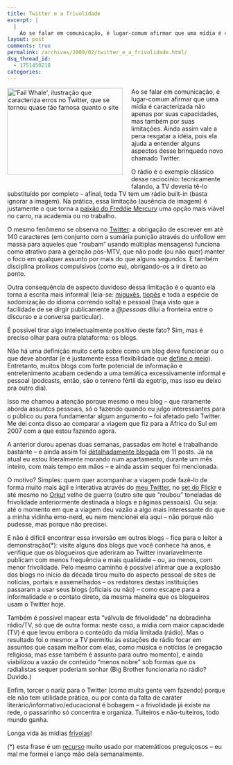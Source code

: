 ```yaml
---
title: Twitter e a frivolidade
excerpt: |
  |
    Ao se falar em comunicação, é lugar-comum afirmar que uma mídia é caracterizada não apenas por suas capacidades, mas também por suas limitações. Ainda assim vale a pena resgatar a idéia, pois ela ajuda a entender alguns aspectos desse brinquedo...
layout: post
comments: true
permalink: /archives/2009/02/twitter_e_a_frivolidade.html/
dsq_thread_id:
  - 1751450218
categories:
---
```

<span class="mt-enclosure mt-enclosure-image"><img title="'Fail Whale', ilustração que caracteriza erros no Twitter, que se tornou quase tão famosa quanto o site" src="//chester.me/archives/img/mt/2009/02/21/twitter_fail_whale.png" width="266" height="200" class="mt-image-left" style="float: left; margin: 0 20px 20px 0;" /></span>Ao se falar em comunicação, é lugar-comum afirmar que uma mídia é caracterizada não apenas por suas capacidades, mas também por suas limitações. Ainda assim vale a pena resgatar a idéia, pois ela ajuda a entender alguns aspectos desse brinquedo novo chamado Twitter.

O rádio é o exemplo clássico desse raciocínio: tecnicamente falando, a TV deveria tê-lo substituído por completo &#8211; afinal, toda TV tem um rádio built-in (basta ignorar a imagem). Na prática, essa limitação (ausência de imagem) é justamente o que torna a [paixão do Freddie Mercury][1] uma opção mais viável no carro, na academia ou no trabalho.

O mesmo fenômeno se observa no [Twitter][2]: a obrigação de escrever em até 140 caracteres (em conjunto com a sumária punição através do unfollow em massa para aqueles que &#8220;roubam&#8221; usando múltiplas mensagens) funciona como atrativo para a geração pós-MTV, que não pode (ou não quer) manter o foco em qualquer assunto por mais do que alguns segundos. E também disciplina prolixos compulsivos (como eu), obrigando-os a ir direto ao ponto.

Outra consequência de aspecto duvidoso dessa limitação é o quanto ela torna a escrita mais informal (leia-se: [miguxês][3], [tiopês][4] e toda a espécie de sodomização do idioma correndo solta) e pessoal (haja visto que a facilidade de se dirgir publicamente a *@pessoas* dilui a fronteira entre o discurso e a conversa particular).

É possivel tirar algo intelectualmente positivo deste fato? Sim, mas é preciso olhar para outra plataforma: os blogs.

Não há uma definição muito certa sobre como um blog deve funcionar ou o que deve abordar (e é justamente essa flexibilidade que [define o meio][5]). Entretanto, muitos blogs com forte potencial de informação e entretenimento acabam cedendo a uma temática excessivamente informal e pessoal (podcasts, então, são o terreno fértil da egotrip, mas isso eu deixo pra outro dia).

Isso me chamou a atenção porque mesmo o meu blog &#8211; que raramente aborda assuntos pessoais, só o fazendo quando eu julgo interessantes para o público ou para fundamentar algum argumento &#8211; foi afetado pelo Twitter. Me dei conta disso ao comparar a viagem que fiz para a África do Sul em 2007 com a que estou fazendo agora.

A anterior durou apenas duas semanas, passadas em hotel e trabalhando bastante &#8211; e ainda assim foi [detalhadamente blogada][6] em 11 posts. Já na atual eu estou literalmente morando num apartamento, durante um mês inteiro, com mais tempo em mãos &#8211; e ainda assim sequer foi mencionada.

O motivo? Simples: quem quer acompanhar a viagem pode fazê-lo de forma muito mais ágil e interativa através do [meu Twitter][2], no [set do Flickr][7] e até mesmo no [Orkut][8] velho de guerra (outro site que &#8220;roubou&#8221; toneladas de frivolidade anteriormente destinada a blogs e páginas pessoais). Ou seja: até o momento em que a viagem deu vazão a algo mais interessante do que a minha vidinha emo-nerd, eu nem mencionei ela aqui &#8211; não porque não pudesse, mas porque não precisei.

E não é difícil encontrar essa inversão em outros blogs &#8211; fica para o leitor a demonstração(*): visite alguns dos blogs que você conhece há anos, e verifique que os blogueiros que aderiram ao Twitter invariavelmente publicam com menos frequência e mais qualidade &#8211; ou, ao menos, com menor frivolidade. Pelo mesmo caminho é possível afirmar que a explosão dos blogs no início da década tirou muito do aspecto pessoal de sites de notícias, portais e assemelhados &#8211; os redatores destas instituições passaram a usar seus blogs (oficiais ou não) &#8211; como escape para a informalidade e o contato direto, da mesma maneira que os blogueiros usam o Twitter hoje.

Também é possível mapear esta &#8220;válvula de frivolidade&#8221; na dobradinha rádio/TV, só que de outra forma: neste caso, a mídia com maior capacidade (TV) é que levou embora o conteúdo da mídia limitada (rádio). Mas o resultado foi o mesmo: a TV permitiu às estações de rádio focar em assuntos que casam melhor com elas, como música e notícias (e pregação religiosa, mas esse também é assunto para outro momento), e ainda viabilizou a vazão de conteúdo &#8220;menos nobre&#8221; sob formas que os radialistas sequer poderiam sonhar (Big Brother funcionaria no rádio? Duvido.)

Enfim, torcer o nariz para o Twitter (como muita gente vem fazendo) porque ele não tem utilidade prática, ou por conta da falta de caráter literário/informativo/educacional é bobagem &#8211; a frivolidade já existe na rede, o passarinho só concentra e organiza. Tuiteiros e não-tuiteiros, todo mundo ganha.

Longa vida às mídias [frívolas][9]!

(*) esta frase é um [recurso][10] muito usado por matemáticos preguiçosos &#8211; eu mal me formei e lanço mão dela semanalmente.

 [1]: http://blip.fm/profile/chesterbr/blip/3935690
 [2]: http://twitter.com/chesterbr
 [3]: http://pt.wikipedia.org/wiki/Migux%C3%AAs
 [4]: http://cersibon.blogspot.com/
 [5]: http://ajuda.sapo.pt/comunicacao/blogs/geral/O_que_um_Blog_.html
 [6]: //chester.me/archives/2007/10/chester_na_afri.html
 [7]: http://flickr.com/photos/chesterbr/sets/72157613735444763/
 [8]: http://www.orkut.com/Main#Profile.aspx?uid=10333529560578933636
 [9]: http://pt.wiktionary.org/wiki/fr%C3%ADvolo
 [10]: http://abstrusegoose.com/12

